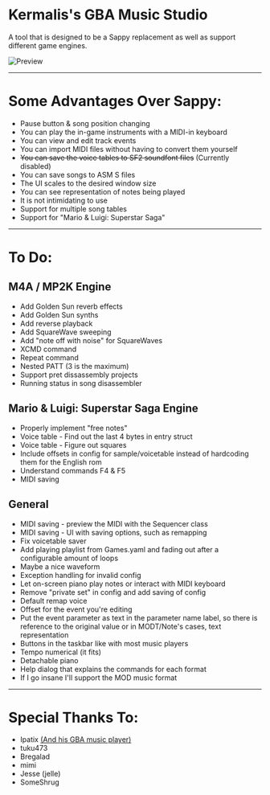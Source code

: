 # Kermalis's GBA Music Studio

A tool that is designed to be a Sappy replacement as well as support different game engines.

![Preview](https://i.imgur.com/ohBwyF0.gif)

----
# Some Advantages Over Sappy:
* Pause button & song position changing
* You can play the in-game instruments with a MIDI-in keyboard
* You can view and edit track events
* You can import MIDI files without having to convert them yourself
* ~~You can save the voice tables to SF2 soundfont files~~ (Currently disabled)
* You can save songs to ASM S files
* The UI scales to the desired window size
* You can see representation of notes being played
* It is not intimidating to use
* Support for multiple song tables
* Support for "Mario & Luigi: Superstar Saga"

----
# To Do:
## M4A / MP2K Engine
* Add Golden Sun reverb effects
* Add Golden Sun synths
* Add reverse playback
* Add SquareWave sweeping
* Add "note off with noise" for SquareWaves
* XCMD command
* Repeat command
* Nested PATT (3 is the maximum)
* Support pret dissassembly projects
* Running status in song disassembler

## Mario & Luigi: Superstar Saga Engine
* Properly implement "free notes"
* Voice table - Find out the last 4 bytes in entry struct
* Voice table - Figure out squares
* Include offsets in config for sample/voicetable instead of hardcoding them for the English rom
* Understand commands F4 & F5
* MIDI saving

## General
* MIDI saving - preview the MIDI with the Sequencer class
* MIDI saving - UI with saving options, such as remapping
* Fix voicetable saver
* Add playing playlist from Games.yaml and fading out after a configurable amount of loops
* Maybe a nice waveform
* Exception handling for invalid config
* Let on-screen piano play notes or interact with MIDI keyboard
* Remove "private set" in config and add saving of config
* Default remap voice
* Offset for the event you're editing
* Put the event parameter as text in the parameter name label, so there is reference to the original value or in MODT/Note's cases, text representation
* Buttons in the taskbar like with most music players
* Tempo numerical (it fits)
* Detachable piano
* Help dialog that explains the commands for each format
* If I go insane I'll support the MOD music format

----
# Special Thanks To:
* Ipatix [(And his GBA music player)](https://github.com/ipatix/agbplay/)
* tuku473
* Bregalad
* mimi
* Jesse (jelle)
* SomeShrug